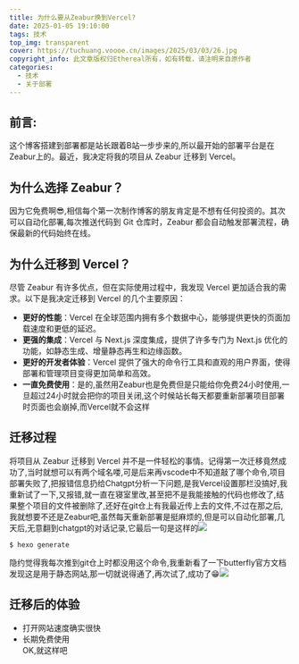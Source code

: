 ```yaml
---
title: 为什么要从Zeabur换到Vercel?
date: 2025-01-05 19:10:00
tags: 技术
top_img: transparent
cover: https://tuchuang.voooe.cn/images/2025/03/03/26.jpg
copyright_info: 此文章版权归Ethereal所有，如有转载，请注明来自原作者
categories:
  - 技术
  - 关于部署
---
```

## 前言:
这个博客搭建到部署都是站长跟着B站一步步来的,所以最开始的部署平台是在Zeabur上的。最近，我决定将我的项目从 Zeabur 迁移到 Vercel。
## 为什么选择 Zeabur？
因为它免费啊😎,相信每个第一次制作博客的朋友肯定是不想有任何投资的。其次可以自动化部署,每次推送代码到 Git 仓库时，Zeabur 都会自动触发部署流程，确保最新的代码始终在线。
## 为什么迁移到 Vercel？
尽管 Zeabur 有许多优点，但在实际使用过程中，我发现 Vercel 更加适合我的需求。以下是我决定迁移到 Vercel 的几个主要原因：
- **更好的性能**：Vercel 在全球范围内拥有多个数据中心，能够提供更快的页面加载速度和更低的延迟。
- **更强的集成**：Vercel 与 Next.js 深度集成，提供了许多专门为 Next.js 优化的功能，如静态生成、增量静态再生和边缘函数。
- **更好的开发者体验**：Vercel 提供了强大的命令行工具和直观的用户界面，使得部署和管理项目变得更加简单和高效。
- **一直免费使用**：是的,虽然用Zeabur也是免费但是只能给你免费24小时使用,一旦超过24小时就会把你的项目关闭,这个时候站长每天都要重新部署项目部署时页面也会崩掉,而Vercel就不会这样
## 迁移过程
将项目从 Zeabur 迁移到 Vercel 并不是一件轻松的事情。记得第一次迁移竟然成功了,当时就想可以有两个域名喽,可是后来再vscode中不知道敲了哪个命令,项目部署失败了,把报错信息扔给Chatgpt分析一下问题,是我Vercel设置那栏没搞好,我重新试了一下,又报错,就一直在寝室里改,甚至把不是我能接触的代码也修改了,结果整个项目的文件被删除了,还好在git仓上有我最近传上去的文件,不过在那之后,我就想要不还是Zeabur吧,虽然每天重新部署是挺麻烦的,但是可以自动化部署,几天后,无意翻到chatgpt的对话记录,它最后一句是这样的![](https://tuchuang.voooe.cn/images/2025/01/05/-2025-01-05-195500.png)
``` 终端
$ hexo generate
```
隐约觉得我每次推到git仓上时都没用这个命令,我重新看了一下butterfly官方文档发现这是用于静态网站,那一切就说得通了,再次试了,成功了😁![](https://tuchuang.voooe.cn/images/2025/01/05/-2025-01-05-200231.png)
## 迁移后的体验
* 打开网站速度确实很快
* 长期免费使用
<br>OK,就这样吧
























